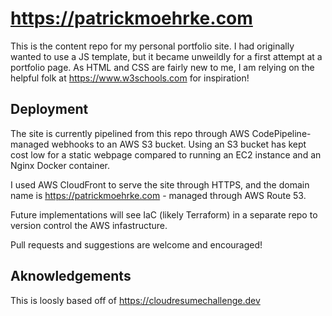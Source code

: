 # https://patrickmoehrke.com
This is the content repo for my personal portfolio site. I had originally wanted to use a JS template, but it became unweildly for a first attempt at a portfolio page. As HTML and CSS are fairly new to me, I am relying on the helpful folk at https://www.w3schools.com for inspiration!

## Deployment
The site is currently pipelined from this repo through AWS CodePipeline-managed webhooks to an AWS S3 bucket. Using an S3 bucket has kept cost low for a static webpage compared to running an EC2 instance and an Nginx Docker container.

I used AWS CloudFront to serve the site through HTTPS, and the domain name is https://patrickmoehrke.com - managed through AWS Route 53. 

Future implementations will see IaC (likely Terraform) in a separate repo to version control the AWS infastructure.

Pull requests and suggestions are welcome and encouraged!

## Aknowledgements
This is loosly based off of https://cloudresumechallenge.dev

